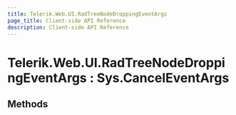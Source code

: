 ```yaml
---
title: Telerik.Web.UI.RadTreeNodeDroppingEventArgs 
page_title: Client-side API Reference
description: Client-side API Reference
---
```


# Telerik.Web.UI.RadTreeNodeDroppingEventArgs : Sys.CancelEventArgs

## Methods